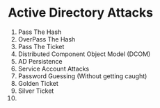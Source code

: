 # Active Directory Attacks

1. Pass The Hash
2. OverPass The Hash
3. Pass The Ticket
4. Distributed Component Object Model (DCOM)
5. AD Persistence
6. Service Account Attacks
7. Password Guessing (Without getting caught)
8. Golden Ticket
9. Silver Ticket
10. 

